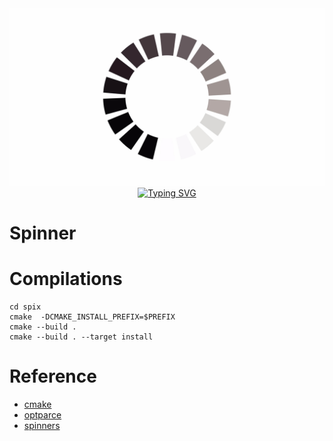<div align="center">
<img
  src=".img/loading.jpg"
  alt="Logo"/>
</div>

<div align="center">
<a href="https://git.io/typing-svg"><img src="https://readme-typing-svg.demolab.com?font=Rubik+Wet+Paint&size=35&pause=1000&color=F77432&background=13520F00&center=verdadero&vCenter=FALSO&repeat=&random=&width=500&lines=loading" alt="Typing SVG" /></a>
</div>


# Spinner



# Compilations 
```
cd spix
cmake  -DCMAKE_INSTALL_PREFIX=$PREFIX 
cmake --build .
cmake --build . --target install 
``` 

# Reference 
- [cmake](https://cmake.org/cmake/help/book/mastering-cmake/chapter/Writing%20CMakeLists%20Files.html) 
- [optparce](url)
- [spinners](url) 
